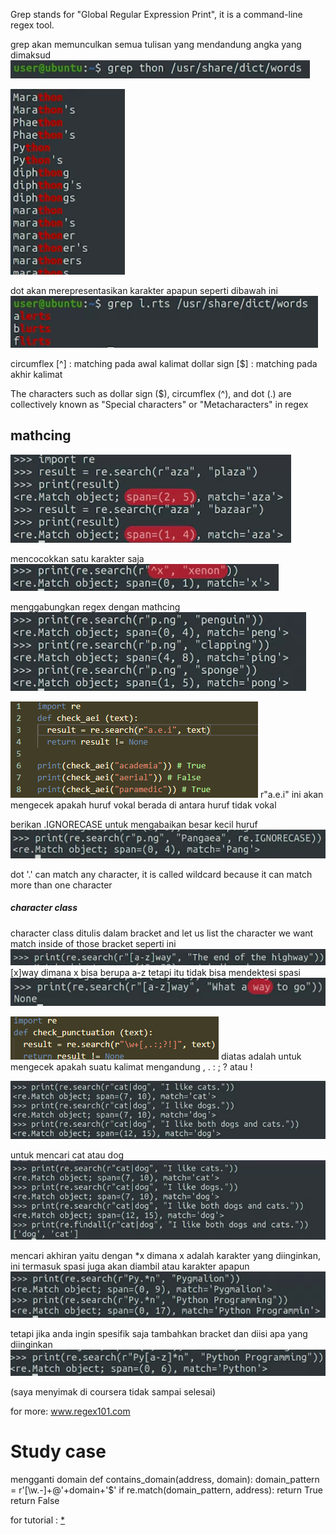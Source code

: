 Grep stands for "Global Regular Expression Print", it is a command-line regex tool.

grep akan memunculkan semua tulisan yang mendandung angka yang dimaksud
![5fd054ea2cc40039e896c53bf33ce662.png](../../../../../_resources/5fd054ea2cc40039e896c53bf33ce662.png)

![138509ad61114aee1c74058147328a28.png](../../../../../_resources/138509ad61114aee1c74058147328a28.png)

dot akan merepresentasikan karakter apapun seperti dibawah ini
![eed5124dd87a4863f75188e68e49b4ac.png](../../../../../_resources/eed5124dd87a4863f75188e68e49b4ac.png)

 circumflex [^] : matching pada awal kalimat
 dollar sign [$] : matching pada akhir kalimat
 
 The characters such as dollar sign ($), circumflex (^), and dot (.) are collectively known as "Special characters" or "Metacharacters" in regex
 
 ## mathcing
 ![e0cf1ff4a4ab79940dd2932650a617da.png](../../../../../_resources/e0cf1ff4a4ab79940dd2932650a617da.png)
 
 mencocokkan satu karakter saja
 ![d25fc1ea008e9d833448b5a12925e5cd.png](../../../../../_resources/d25fc1ea008e9d833448b5a12925e5cd.png)
 
 menggabungkan regex dengan mathcing
 ![44ed365ded40d1f003e980f3c2c6d4df.png](../../../../../_resources/44ed365ded40d1f003e980f3c2c6d4df.png)
 
 ![78da9d73abdfcbf58efeb837c7f8fc06.png](../../../../../_resources/78da9d73abdfcbf58efeb837c7f8fc06.png)
 r"a.e.i" ini akan mengecek apakah huruf vokal berada di antara huruf tidak vokal
 
 berikan .IGNORECASE untuk mengabaikan besar kecil huruf
 ![8ebcb6d1bc30b133592f387f21e9f341.png](../../../../../_resources/8ebcb6d1bc30b133592f387f21e9f341.png)
 
 dot '.' can match any character, it is called wildcard because it can match more than one character
 
 ##### character class
 character class ditulis dalam bracket and let us list the character we want match inside of those bracket seperti ini
 ![3b81bc4b8ab3dc1e54f0b8c7cf84c837.png](../../../../../_resources/3b81bc4b8ab3dc1e54f0b8c7cf84c837.png)
 [x]way dimana x bisa berupa a-z
 tetapi itu tidak bisa mendektesi spasi
 ![282f462e775d7ac6c58810e4fc394515.png](../../../../../_resources/282f462e775d7ac6c58810e4fc394515.png)
 
 ![f449deb11eeb8e58ffe84efcbb1a5bbd.png](../../../../../_resources/f449deb11eeb8e58ffe84efcbb1a5bbd.png)
 diatas adalah untuk mengecek apakah suatu kalimat mengandung , . : ; ? atau !
 
 ![0ac9e54ea4f9c9d95a7c171206afac2e.png](../../../../../_resources/0ac9e54ea4f9c9d95a7c171206afac2e.png)
 
 untuk mencari cat atau dog
 ![e09bbdccdbbe39efd76121b3b4094b53.png](../../../../../_resources/e09bbdccdbbe39efd76121b3b4094b53.png)
 
 mencari akhiran yaitu dengan *x dimana x adalah karakter yang diinginkan, ini termasuk spasi juga akan diambil atau karakter apapun
 ![b8b8759db27e2556c12b969e111d5aa7.png](../../../../../_resources/b8b8759db27e2556c12b969e111d5aa7.png)
 
 tetapi jika anda ingin spesifik saja tambahkan bracket dan diisi apa yang diinginkan
 ![527a5256e8db578c7b4545b166694010.png](../../../../../_resources/527a5256e8db578c7b4545b166694010.png)
 
 (saya menyimak di coursera tidak sampai selesai)
 
 for more: www.regex101.com
 
 # Study case
 mengganti domain
 def contains_domain(address, domain):
  domain_pattern = r'[\w\.-]+@'+domain+'$'
  if re.match(domain_pattern, address):
    return True
  return False
  
  for tutorial : [*](https://googlecoursera.qwiklabs.com/focuses/26908998?parent=lti_session)